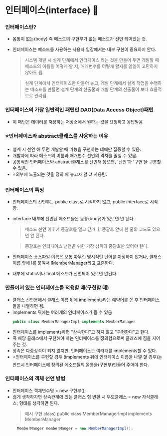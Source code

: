 # 인터페이스(interface)	:pushpin:


### 인터페이스란?
* 몸통이 없는(body) 즉 메소드의 구현부가 없는 메소드가 선언 되어있는 것.
* 인터페이스는 메소드를 사용하는 사용자 입장에서는 내부 구현이 중요하지 안다.
  > 시스템 개발 시 설계 단계에서 인터페이스 라는 것을 만들어 두면 개발할 때 메소드의 이름을 어떻게 할 지,
  > 매개변수를 어떻게 할지를 일일이 고민하지 않아도 됨.
  
  > 설계 단계에서 인터페이스만 만들어 놓고, 개발 단계에서 실제 작업을 수행하는 메소드를 만들면 설계 단계의 산출물과 개발 단계의 산출물이 보다 효율적으로 관리됨.
  
  

### 인터페이스의 가장 일반적인 패턴인 DAO(Data Access Object)패턴
* 이 패턴은 데이터를 저장하는 저장소에서 원하는 값을 요청하고 응답받음

### ⭐인터페이스와 abstract클래스를 사용하는 이유
* 설계 시 선언 해 두면 개발할 때 기능을 구현하는 데에만 집중할 수 있음.
* 개발자에 따라 메소드의 이름과 매개변수 선언의 격차를 줄일 수 있음.
* 공통적인 인터페이스와 abstract클래스를 선언해 놓으면, '선언'과 '구현'을 구분할 수 있음.
* ⭐외부에 노출되는 것을 정의 해 놓고자 할 떄 사용됨.

### 인터페이스의 특징
* 인터페이스의 선언부는 public class로 시작하지 않고, public interface로 시작함.
* interface 내부에 선언된 메소드들은 몸통(body)가 있으면 안 된다.
  > 메소드 선언 이후에 중괄호를 열고 닫거나, 중괄호 안에 한 줄의 코드도 있으면 안 된다.
  
  > 중괄호는 인터페이스 선언을 위한 가장 상위의 중괄호만 있어야 한다.
* 인터페이스 소스파일 이름은 보통 아무런 명시적인 단어를 지정하지 않거나, 클래스 이름 앞에 I를 붙여서 IMemberManager라고 표준한다.
* 내부에 static이나 final 메소드가 선언되어 있으면 안된다.

### 만들어져 있는 인터페이스를 적용할 때(구현할 떄)
* 클래스 선언문에서 클래스 이름 뒤에 implements라는 예약어를 쓴 후 인터페이스들을 나열하면 됨.
* implements 뒤에는 여러개의 인터페이스가 올 수 있음
  ```java
  public class MemberManagerImpl implements MemberManager
  ```
* 인터페이스를 implements하면 "상속한다"고 하지 않고 "구현한다"고 한다.
* 즉 해당 클래스에서 구현해야 하는 인터페이스를 정의함으로써 클래스에 짐을 지어 주는 것.
* 상속은 다중상속이 되지 않지만, 인터페이스는 여러개를 implements할 수 있다.
* ⭐인터페이스를 구현할 경우 (implements 뒤에 인터페이스 이름을 나열 할 경우)는 반드시 인터페이스에 정의된 메소드들의 몸통을(구현부)만들어 주어야 한다.

### 인터페이스의 객체 선언 방법
* 인터페이스 객체변수명 = new 구현부();
* 쉽게 생각하자면 상속관계에 있는 클래스 형 변환 시 부모클래스 = new 자식클래스; 형태를 생각하면 된다.
  > 예시 구현 class) public class MemberManagerImpl implements MemberManager
  ```java
    MemberManger memberManger = new MemberManagerImpl();
  ```
